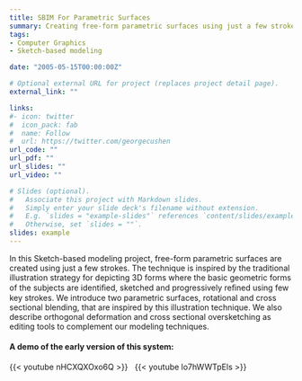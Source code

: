 ```yaml
---
title: SBIM For Parametric Surfaces
summary: Creating free-form parametric surfaces using just a few strokes.
tags:
- Computer Graphics
- Sketch-based modeling

date: "2005-05-15T00:00:00Z"

# Optional external URL for project (replaces project detail page).
external_link: ""

links:
#- icon: twitter
#  icon_pack: fab
#  name: Follow
#  url: https://twitter.com/georgecushen
url_code: ""
url_pdf: ""
url_slides: ""
url_video: ""

# Slides (optional).
#   Associate this project with Markdown slides.
#   Simply enter your slide deck's filename without extension.
#   E.g. `slides = "example-slides"` references `content/slides/example-slides.md`.
#   Otherwise, set `slides = ""`.
slides: example
---
```


In this Sketch-based modeling project, free-form parametric surfaces are created using just a few strokes. The technique is inspired by the traditional illustration strategy for depicting 3D forms where the basic geometric forms of the subjects are identiﬁed, sketched and progressively reﬁned using few key strokes. We introduce two parametric surfaces, rotational and cross sectional blending, that are inspired by this illustration technique. We also describe orthogonal deformation and cross sectional oversketching as editing tools to complement our modeling techniques.


#### A demo of the early version of this system:
{{< youtube nHCXQXOxo6Q >}}
&nbsp;
{{< youtube lo7hWWTpEls >}}
